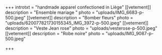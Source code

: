 +++
introtxt = "handmade apparel confectioned in Liège"
[[vetement]]
description = "Ensemble mariage "
photo = "uploads/IMG_6683-p-500.jpeg"
[[vetement]]
description = "Bomber fleurs"
photo = "uploads/620077821730155345_IMG_3972-p-500.jpeg"
[[vetement]]
description = "Veste Jean rose"
photo = "uploads/vesterose-p-500.jpeg"
[[vetement]]
description = "Robe noire"
photo = "uploads/IMG_9087-p-500.jpeg"

+++
